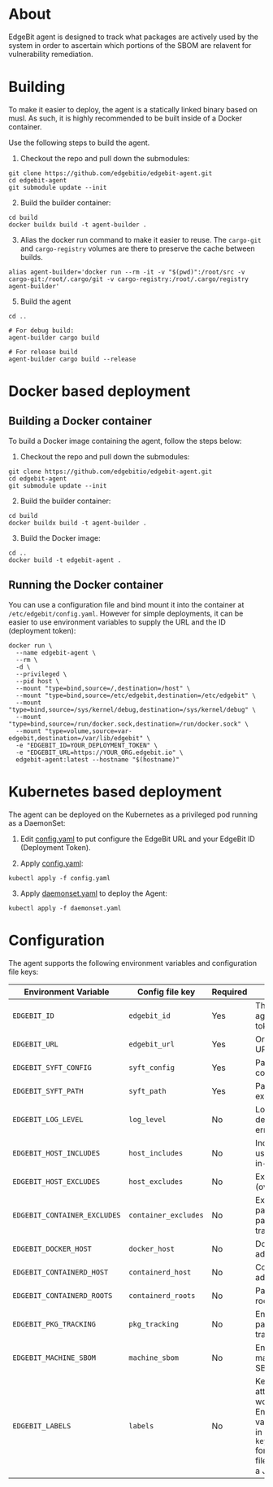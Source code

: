# About

EdgeBit agent is designed to track what packages are actively used by the system in order to ascertain which portions of the SBOM are relavent for vulnerability remediation.

# Building

To make it easier to deploy, the agent is a statically linked binary based on musl. As such, it is highly recommended to be built inside of a Docker container.

Use the following steps to build the agent.

1. Checkout the repo and pull down the submodules:
```
git clone https://github.com/edgebitio/edgebit-agent.git
cd edgebit-agent
git submodule update --init
```

2. Build the builder container:
```
cd build
docker buildx build -t agent-builder .
```

3. Alias the docker run command to make it easier to reuse. The `cargo-git` and `cargo-registry` volumes are there to preserve the cache between builds.
```
alias agent-builder='docker run --rm -it -v "$(pwd)":/root/src -v cargo-git:/root/.cargo/git -v cargo-registry:/root/.cargo/registry agent-builder'
```

5. Build the agent
```
cd ..

# For debug build:
agent-builder cargo build

# For release build
agent-builder cargo build --release
```

# Docker based deployment

## Building a Docker container

To build a Docker image containing the agent, follow the steps below:

1. Checkout the repo and pull down the submodules:
```
git clone https://github.com/edgebitio/edgebit-agent.git
cd edgebit-agent
git submodule update --init
```

2. Build the builder container:
```
cd build
docker buildx build -t agent-builder .
```

3. Build the Docker image:
```
cd ..
docker build -t edgebit-agent .
```

## Running the Docker container

You can use a configuration file and bind mount it into the container at `/etc/edgebit/config.yaml`.
However for simple deployments, it can be easier to use environment variables to supply the URL and the ID (deployment token):

```
docker run \
  --name edgebit-agent \
  --rm \
  -d \
  --privileged \
  --pid host \
  --mount "type=bind,source=/,destination=/host" \
  --mount "type=bind,source=/etc/edgebit,destination=/etc/edgebit" \
  --mount "type=bind,source=/sys/kernel/debug,destination=/sys/kernel/debug" \
  --mount "type=bind,source=/run/docker.sock,destination=/run/docker.sock" \
  --mount "type=volume,source=var-edgebit,destination=/var/lib/edgebit" \
  -e "EDGEBIT_ID=YOUR_DEPLOYMENT_TOKEN" \
  -e "EDGEBIT_URL=https://YOUR_ORG.edgebit.io" \
  edgebit-agent:latest --hostname "$(hostname)"
```

# Kubernetes based deployment

The agent can be deployed on the Kubernetes as a privileged pod running as a DaemonSet:

1. Edit [config.yaml](dist/kube/config.yaml) to put configure the EdgeBit URL and your EdgeBit ID (Deployment Token).

2. Apply [config.yaml](dist/kube/config.yaml):
```
kubectl apply -f config.yaml
```

3. Apply [daemonset.yaml](dist/kube/daemonset.yaml) to deploy the Agent:
```
kubectl apply -f daemonset.yaml
```

# Configuration
The agent supports the following environment variables and configuration file keys:

| Environment Variable         | Config file key      | Required | Description                                   | Default value
| ---------------------------- | -------------------- | -------- |---------------------------------------------- | -------------
| `EDGEBIT_ID`                 | `edgebit_id`         | Yes      | The EdgeBit node agent deployment token       |
| `EDGEBIT_URL`                | `edgebit_url`        | Yes      | Org specific EdgeBit URL                      |
| `EDGEBIT_SYFT_CONFIG`        | `syft_config`        | Yes      | Path to the Syft config file                  |
| `EDGEBIT_SYFT_PATH`          | `syft_path`          | Yes      | Path to the Syft executable                   |
| `EDGEBIT_LOG_LEVEL`          | `log_level`          | No       | Log level: trace, debug, info, warn, error    | `info`
| `EDGEBIT_HOST_INCLUDES`      | `host_includes`      | No       | Included host paths used for package-in-use tracking | `/bin, /lib, /lib32, /lib64, /libx32, /opt, /sbin, /usr`
| `EDGEBIT_HOST_EXCLUDES`      | `host_excludes`      | No       | Excluded host paths (overides includes)       |
| `EDGEBIT_CONTAINER_EXCLUDES` | `container_excludes` | No       | Excluded container paths used for package-in-use tracking | All volumes mounted into the container
| `EDGEBIT_DOCKER_HOST`        | `docker_host`        | No       | Docker socket address                         | `unix:///run/docker.sock`
| `EDGEBIT_CONTAINERD_HOST`    | `containerd_host`    | No       | Containerd socket address                     |
| `EDGEBIT_CONTAINERD_ROOTS`   | `containerd_roots`   | No       | Path to container root filesystems            | `/run/containerd/io.containerd.runtime.v2.task/k8s.io/`
| `EDGEBIT_PKG_TRACKING`       | `pkg_tracking`       | No       | Enable/disable package-in-use tracking        | yes
| `EDGEBIT_MACHINE_SBOM`       | `machine_sbom`       | No       | Enable/disable machine (host) SBOM generation | yes
| `EDGEBIT_LABELS`             | `labels`             | No       | Key/value labels to attach to the workloads. Environment variable should be in `key1=val1;key2=val2` format. The config file value should be a JSON object. |
